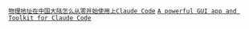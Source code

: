 [`物理地址在中国大陆怎么从零开始使用上Claude Code`](https://x.com/10k_ai/status/1935189386670588378)
[`A powerful GUI app and Toolkit for Claude Code`](https://x.com/mufeedvh/status/1935703290471149759)

